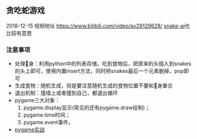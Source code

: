 ## 贪吃蛇游戏

2018-12-15 视频地址 https://www.bilibili.com/video/av29129628/
[snake-ai](https://github.com/Hawstein/snake-ai)也比较有意思

### 注意事项

- 处理🐍身：利用python中的列表存储，吃到食物后，把原来的头插入到snakes的头上即可，使用内置insert方法，同时把snakes最后一个元素删掉，pop即可
- 生成食物：随机生成，但是要注意随机生成的食物位置不要和🐍身重合
- 退出机制：撞墙上或者撞到自己，都退出循环
- pygame三大对象：
  1. pygame.display显示(常见的还有pygame.draw绘制)；
  2. pygame.time时间；
  3. pygame.event事件。
- [pygame实战](https://eyehere.net/tag/pygame/)
